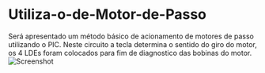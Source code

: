 # Utiliza-o-de-Motor-de-Passo
Será apresentado um método básico de acionamento de motores de passo utilizando o PIC. 
Neste circuito a tecla determina o sentido do giro do motor, os 4 LDEs foram colocados para fim de diagnostico das bobinas do motor.
![Screenshot](motor.jpg)
